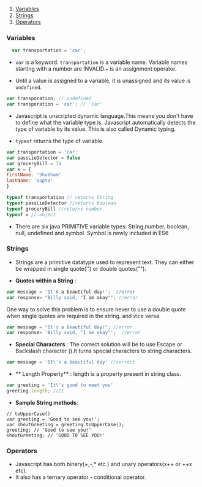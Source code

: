 1. [Variables](#variables)
2. [Strings](#strings)
3. [Operators](#operators)



### Variables

```javascript
  var transportation = 'car';
```

* ```var``` is a keyword. ```transportation``` is a variable name. Variable names starting with a number are INVALID.```=``` is an assignment operator.


* Until a value is assigned to a variable, it is unassigned and its value is ```undefined```.

```javascript
var transporation; // undefined
var transporation = 'car'; // 'car'
```

*  Javascript is unscripted dynamic language.This means you don't have to define what the variable type is. Javascript automatically detects the type of variable by its value. This is also called Dynamic typing.

* ```typeof``` returns the type of variable.

```javascript
var transportation = 'car'
var passLieDetector = false
var groceryBill = 74
var x = {
firstName: 'Shubham'
lastName: 'Gupta'
}

typeof transportation // returns String
typeof passLieDetector //returns boolean
typeof groceryBill //returns number
typeof x // object 
```

* There are six java PRIMITIVE variable types: String,number, boolean, null, undefined and symbol. Symbol is newly included in ES6
### Strings

* Strings are a primitive datatype used to represent text. They can either be wrapped in single quote('') or double quotes("").

* **Quotes within a String** :

```javascript
var message = 'It's a beautiful day!';  //error
var response= "Billy said, "I am okay""; //error
```
One way to solve this problem is to ensure never to use a double quote when single quotes are required in the string. and vice versa. 

```javascript
var message = "It's a beautiful day!"; //error
var response= 'Billy said, "I am okay"';  //error
```
* **Special Characters** : The correct solution will be to use Escape or Backslash character (\).It turns special characters to string characters.

```javascript
var message = 'It\'s a beautiful day' //correct
```
* ** Length Property** : length is a property present in string class.

```javascript
var greeting = 'It\'s good to meet you'
greeting.length; //21
```
* **Sample String methods**: 

```
// toUpperCase() 
var greeting = 'Good to see you!';
var shoutGreeting = greeting.toUpperCase();
greeting; // 'Good to see you!'
shoutGreeting; // 'GOOD TO SEE YOU!'
```

### Operators

* Javascript has both binary(+,-,* etc.) and unary operators(x++ or ++x etc).
* It also has a ternary operator - conditional operator.


